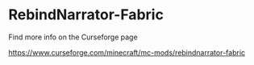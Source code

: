 # RebindNarrator-Fabric

Find more info on the Curseforge page

https://www.curseforge.com/minecraft/mc-mods/rebindnarrator-fabric
